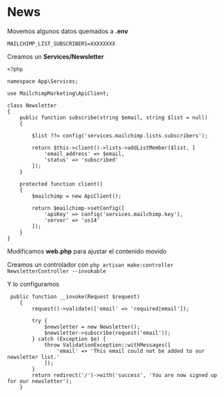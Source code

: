 # News

Movemos algunos datos quemados a **.env**

```
MAILCHIMP_LIST_SUBSCRIBERS=XXXXXXXX
```

Creamos un **Services/Newsletter**

```
<?php

namespace App\Services;

use MailchimpMarketing\ApiClient;

class Newsletter
{
    public function subscribe(string $email, string $list = null)
    {

        $list ??= config('services.mailchimp.lists.subscribers');

        return $this->client()->lists->addListMember($list, [
            'email_address' => $email,
            'status' => 'subscribed'
        ]);
    }

    protected function client()
    {
        $mailchimp = new ApiClient();

        return $mailchimp->setConfig([
            'apiKey' => config('services.mailchimp.key'),
            'server' => 'us14'
        ]);
    }
}
```

Modificamos **web.php** para ajustar el contenido movido

Creamos un controlador con `php artisan make:controller NewsletterController --invokable `

Y lo configuramos

```
 public function __invoke(Request $request)
    {
        request()->validate(['email' => 'required|email']);

        try {
            $newsletter = new Newsletter();
            $newsletter->subscribe(request('email'));
        } catch (Exception $e) {
            throw ValidationException::withMessages([
                'email' => 'This email could not be added to our newsletter list.'
            ]);
        }
        return redirect('/')->with('success', 'You are now signed up for our newsletter');
    }
```
